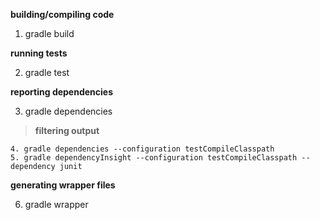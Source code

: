 **building/compiling code**
  
  1. gradle build
  
**running tests**
  
  2. gradle test

**reporting dependencies**
  
  3. gradle dependencies

>**filtering output**

    4. gradle dependencies --configuration testCompileClasspath
    5. gradle dependencyInsight --configuration testCompileClasspath --dependency junit

**generating wrapper files**

  6. gradle wrapper
